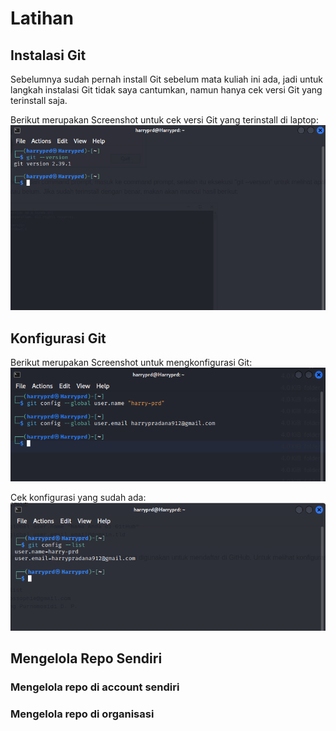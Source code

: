 # Latihan

## Instalasi Git
Sebelumnya sudah pernah install Git sebelum mata kuliah ini ada, jadi untuk langkah instalasi Git tidak saya cantumkan, namun hanya cek versi Git yang terinstall saja.


Berikut merupakan Screenshot untuk cek versi Git yang terinstall di laptop:
![alt text](https://github.com/harry-prd/tekn-cloud-computing/blob/master/minggu-01/gambar-01.png "Cek Git Version")

## Konfigurasi Git
Berikut merupakan Screenshot untuk mengkonfigurasi Git:
![alt text](https://github.com/harry-prd/tekn-cloud-computing/blob/master/minggu-01/gambar-02.png "Konfigurasi Email dan Username GitHub")


Cek konfigurasi yang sudah ada:
![alt text](https://github.com/harry-prd/tekn-cloud-computing/blob/master/minggu-01/gambar-03.png "Cek konfigurasi yang sudah ada")


## Mengelola Repo Sendiri
### Mengelola repo di account sendiri
### Mengelola repo di organisasi